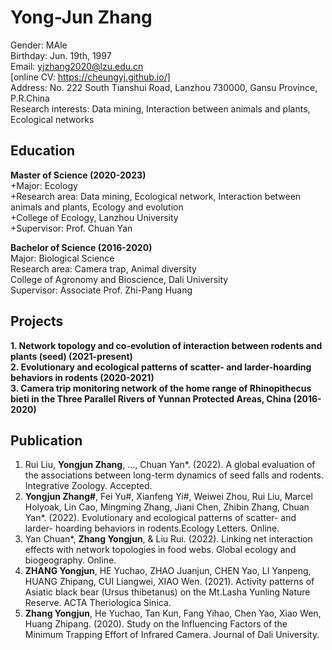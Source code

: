 # Yong-Jun Zhang
Gender: MAle    
Birthday: Jun. 19th, 1997    
Email: yjzhang2020@lzu.edu.cn   
[online CV: https://cheungyj.github.io/]   
Address: No. 222 South Tianshui Road, Lanzhou 730000, Gansu Province, P.R.China   
Research interests: Data mining, Interaction between animals and plants, Ecological networks   
## Education
**Master of Science (2020-2023)**   
   +Major: Ecology   
   +Research area: Data mining, Ecological network, Interaction between animals and plants, Ecology and evolution   
   +College of Ecology, Lanzhou University   
   +Supervisor: Prof. Chuan Yan   

**Bachelor of Science (2016-2020)**   
Major: Biological Science   
Research area: Camera trap, Animal diversity   
College of Agronomy and Bioscience, Dali University   
Supervisor: Associate Prof. Zhi-Pang Huang   

## Projects   
**1. Network topology and co-evolution of interaction between rodents and plants (seed) (2021-present)**    
**2. Evolutionary and ecological patterns of scatter- and larder-hoarding behaviors in rodents (2020-2021)**   
**3. Camera trip monitoring network of the home range of Rhinopithecus bieti in the Three Parallel Rivers of Yunnan Protected Areas, China (2016-2020)**   

## Publication
1. Rui Liu, **Yongjun Zhang**, …, Chuan Yan*. (2022). A global evaluation of the associations between long-term dynamics of seed falls and rodents. Integrative Zoology. Accepted.
2. **Yongjun Zhang#**, Fei Yu#, Xianfeng Yi#, Weiwei Zhou, Rui Liu, Marcel Holyoak, Lin Cao, Mingming Zhang, Jiani Chen, Zhibin Zhang, Chuan Yan*. (2022). Evolutionary and ecological patterns of scatter- and larder- hoarding behaviors in rodents.Ecology Letters. Online.
3. Yan Chuan*, **Zhang Yongjun**, & Liu Rui. (2022). Linking net interaction effects with network topologies in food webs. Global ecology and biogeography. Online.
4. **ZHANG Yongjun**, HE Yuchao, ZHAO Juanjun, CHEN Yao, LI Yanpeng, HUANG Zhipang, CUI Liangwei, XIAO Wen. (2021). Activity patterns of Asiatic black bear (Ursus thibetanus) on the Mt.Lasha Yunling Nature Reserve. ACTA Theriologica Sinica.
5. **Zhang Yongjun**, He Yuchao, Tan Kun, Fang Yihao, Chen Yao, Xiao Wen, Huang Zhipang. (2020). Study on the Influencing Factors of the Minimum Trapping Effort of Infrared Camera. Journal of Dali University.
